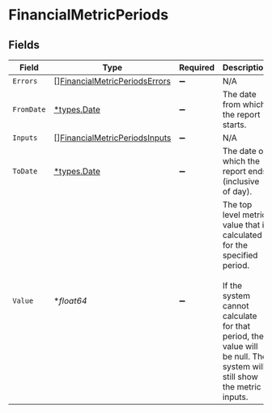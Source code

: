 # FinancialMetricPeriods


## Fields

| Field                                                                                                                                                                                           | Type                                                                                                                                                                                            | Required                                                                                                                                                                                        | Description                                                                                                                                                                                     |
| ----------------------------------------------------------------------------------------------------------------------------------------------------------------------------------------------- | ----------------------------------------------------------------------------------------------------------------------------------------------------------------------------------------------- | ----------------------------------------------------------------------------------------------------------------------------------------------------------------------------------------------- | ----------------------------------------------------------------------------------------------------------------------------------------------------------------------------------------------- |
| `Errors`                                                                                                                                                                                        | [][FinancialMetricPeriodsErrors](../../models/shared/financialmetricperiodserrors.md)                                                                                                           | :heavy_minus_sign:                                                                                                                                                                              | N/A                                                                                                                                                                                             |
| `FromDate`                                                                                                                                                                                      | [*types.Date](../../types/date.md)                                                                                                                                                              | :heavy_minus_sign:                                                                                                                                                                              | The date from which the report starts.                                                                                                                                                          |
| `Inputs`                                                                                                                                                                                        | [][FinancialMetricPeriodsInputs](../../models/shared/financialmetricperiodsinputs.md)                                                                                                           | :heavy_minus_sign:                                                                                                                                                                              | N/A                                                                                                                                                                                             |
| `ToDate`                                                                                                                                                                                        | [*types.Date](../../types/date.md)                                                                                                                                                              | :heavy_minus_sign:                                                                                                                                                                              | The date on which the report ends (inclusive of day).                                                                                                                                           |
| `Value`                                                                                                                                                                                         | **float64*                                                                                                                                                                                      | :heavy_minus_sign:                                                                                                                                                                              | The top level metric value that is calculated for the specified period. <br/><br/>If the system cannot calculate for that period, the value will be null. The system will still show the metric inputs. |